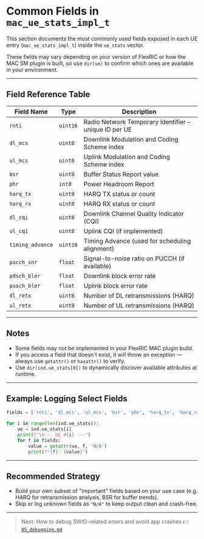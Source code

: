 # Common Fields in `mac_ue_stats_impl_t`

This section documents the most commonly used fields exposed in each UE entry (`mac_ue_stats_impl_t`) inside the `ue_stats` vector.

These fields may vary depending on your version of FlexRIC or how the MAC SM plugin is built, so use `dir(ue)` to confirm which ones are available in your environment.

---

## Field Reference Table

| Field Name      | Type     | Description                                                   |
|------------------|----------|---------------------------------------------------------------|
| `rnti`           | `uint16` | Radio Network Temporary Identifier – unique ID per UE         |
| `dl_mcs`         | `uint8`  | Downlink Modulation and Coding Scheme index                   |
| `ul_mcs`         | `uint8`  | Uplink Modulation and Coding Scheme index                     |
| `bsr`            | `uint8`  | Buffer Status Report value                                    |
| `phr`            | `int8`   | Power Headroom Report                                         |
| `harq_tx`        | `uint8`  | HARQ TX status or count                                       |
| `harq_rx`        | `uint8`  | HARQ RX status or count                                       |
| `dl_cqi`         | `uint8`  | Downlink Channel Quality Indicator (CQI)                      |
| `ul_cqi`         | `uint8`  | Uplink CQI (if implemented)                                   |
| `timing_advance` | `uint16` | Timing Advance (used for scheduling alignment)                |
| `pucch_snr`      | `float`  | Signal-to-noise ratio on PUCCH (if available)                 |
| `pdsch_bler`     | `float`  | Downlink block error rate                                     |
| `pusch_bler`     | `float`  | Uplink block error rate                                       |
| `dl_retx`        | `uint8`  | Number of DL retransmissions (HARQ)                           |
| `ul_retx`        | `uint8`  | Number of UL retransmissions (HARQ)                           |

---

## Notes

- Some fields may not be implemented in your FlexRIC MAC plugin build.
- If you access a field that doesn't exist, it will throw an exception — always use `getattr()` or `hasattr()` to verify.
- Use `dir(ind.ue_stats[0])` to dynamically discover available attributes at runtime.

---

## Example: Logging Select Fields

```python
fields = ['rnti', 'dl_mcs', 'ul_mcs', 'bsr', 'phr', 'harq_tx', 'harq_rx']

for i in range(len(ind.ue_stats)):
    ue = ind.ue_stats[i]
    print(f"\n--- UE #{i} ---")
    for f in fields:
        value = getattr(ue, f, 'N/A')
        print(f"{f}: {value}")
```

---

## Recommended Strategy

* Build your own subset of "important" fields based on your use case (e.g. HARQ for retransmission analysis, BSR for buffer trends).
* Skip or log unknown fields as `"N/A"` to keep output clean and crash-free.

---

> Next: How to debug SWIG-related errors and avoid app crashes
👉 [`05_debugging.md`](./05_debugging.md)
